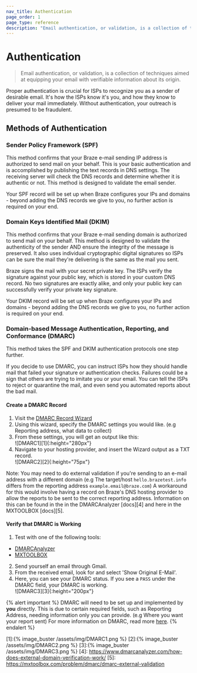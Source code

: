 ```yaml
---
nav_title: Authentication
page_order: 1
page_type: reference
description: "Email authentication, or validation, is a collection of techniques aimed at equipping your email with verifiable information about its origin."
---
```


# Authentication

> Email authentication, or validation, is a collection of techniques aimed at equipping your email with verifiable information about its origin.

Proper authentication is crucial for ISPs to recognize you as a sender of desirable email. It's how the ISPs know it's you, and how they know to deliver your mail immediately. Without authentication, your outreach is presumed to be fraudulent.

## Methods of Authentication

### Sender Policy Framework (SPF)

This method confirms that your Braze e-mail sending IP address is authorized to send mail on your behalf. This is your basic authentication and is accomplished by publishing the text records in DNS settings. The receiving server will check the DNS records and determine whether it is authentic or not. This method is designed to validate the email sender.

Your SPF record will be set up when Braze configures your IPs and domains - beyond adding the DNS records we give to you, no further action is required on your end.

### Domain Keys Identified Mail (DKIM)

This method confirms that your Braze e-mail sending domain is authorized to send mail on your behalf. This method is designed to validate the authenticity of the sender AND ensure the integrity of the message is preserved. It also uses individual cryptographic digital signatures so ISPs can be sure the mail they're delivering is the same as the mail you sent.

Braze signs the mail with your secret private key.  The ISPs verify the signature against your public key, which is stored in your custom DNS record.  No two signatures are exactly alike, and only your public key can successfully verify your private key signature.

Your DKIM record will be set up when Braze configures your IPs and domains - beyond adding the DNS records we give to you, no further action is required on your end.

### Domain-based Message Authentication, Reporting, and Conformance (DMARC)

This method takes the SPF and DKIM authentication protocols one step further.

If you decide to use DMARC, you can instruct ISPs how they should handle mail that failed your signature or authentication checks. Failures could be a sign that others are trying to imitate you or your email. You can tell the ISPs to reject or quarantine the mail, and even send you automated reports about the bad mail.

#### Create a DMARC Record

1. Visit the [DMARC Record Wizard](https://dmarcian.com/dmarc-record-wizard/)
2. Using this wizard, specify the DMARC settings you would like. (e.g Reporting address, what data to collect)
3. From these settings, you will get an output like this:<br>![DMARC1][1]{:height="280px"}
4. Navigate to your hosting provider, and insert the Wizard output as a TXT record. <br>![DMARC2][2]{:height="75px"}

Note: You may need to do external validation if you're sending to an e-mail address with a different domain (e.g The target/host `hello.brazetest.info` differs from the reporting address `example.email@braze.com`) A workaround for this would involve having a record on Braze's DNS hosting provider to allow the reports to be sent to the correct reporting address. Information on this can be found in the in the DMARCAnalyzer [docs][4] and here in the MXTOOLBOX [docs][5].

#### Verify that DMARC is Working

1. Test with one of the following tools:
  - [DMARCAnalyzer](https://www.dmarcanalyzer.com)
  - [MXTOOLBOX](https://mxtoolbox.com)
2. Send yourself an email through Gmail.
3. From the received email, look for and select 'Show Original E-Mail'.
4. Here, you can see your DMARC status. If you see a `PASS` under the DMARC field, your DMARC is working.<br>![DMARC3][3]{:height="200px"}


{% alert important %}
DMARC will need to be set up and implemented by __you__ directly. This is due to certain required fields, such as Reporting Address, needing information only you can provide. (e.g Where you want your report sent) For more information on DMARC, read more [here](https://dmarc.org/).
{% endalert %}

[1]:{% image_buster /assets/img/DMARC1.png %}
[2]:{% image_buster /assets/img/DMARC2.png %}
[3]:{% image_buster /assets/img/DMARC3.png %}
[4]: https://www.dmarcanalyzer.com/how-does-external-domain-verification-work/
[5]: https://mxtoolbox.com/problem/dmarc/dmarc-external-validation
